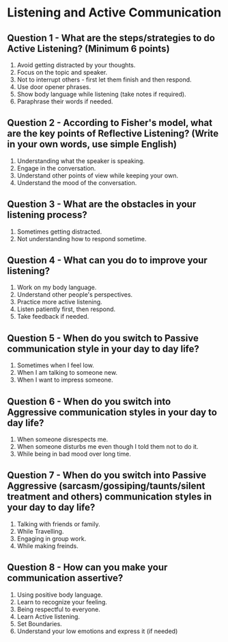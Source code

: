 # Listening and Active Communication

## Question 1 - What are the steps/strategies to do Active Listening? (Minimum 6 points)

1. Avoid getting distracted by your thoughts.
2. Focus on the topic and speaker.
3. Not to interrupt others - first let them finish and then respond.
4. Use door opener phrases.
5. Show body language while listening (take notes if required).
6. Paraphrase their words if needed.

## Question 2 - According to Fisher's model, what are the key points of Reflective Listening? (Write in your own words, use simple English)

1. Understanding what the speaker is speaking.
2. Engage in the conversation.
3. Understand other points of view while keeping your own.
4. Understand the mood of the conversation.

## Question 3 - What are the obstacles in your listening process?

1. Sometimes getting distracted.
2. Not understanding how to respond sometime.

## Question 4 - What can you do to improve your listening?

1. Work on my body language.
2. Understand other people's perspectives.
3. Practice more active listening.
4. Listen patiently first, then respond.
5. Take feedback if needed.

## Question 5 - When do you switch to Passive communication style in your day to day life?

1. Sometimes when I feel low.
2. When I am talking to someone new.
3. When I want to impress someone.

## Question 6 - When do you switch into Aggressive communication styles in your day to day life?

1. When someone disrespects me.
2. When someone disturbs me even though I told them not to do it.
3. While being in bad mood over long time.

## Question 7 - When do you switch into Passive Aggressive (sarcasm/gossiping/taunts/silent treatment and others) communication styles in your day to day life?

1. Talking with friends or family.
2. While Travelling.
3. Engaging in group work.
4. While making freinds.

## Question 8 - How can you make your communication assertive? 

1. Using positive body language.
2. Learn to recognize your feeling.
3. Being respectful to everyone.
4. Learn Active listening.
5. Set Boundaries.
6. Understand your low emotions and express it (if needed)
